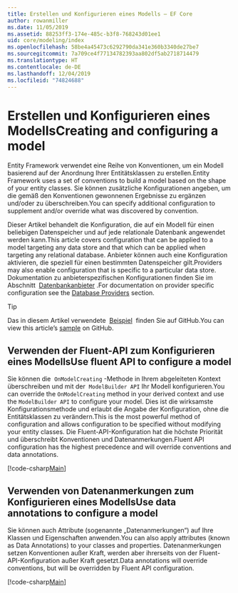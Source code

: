 ```yaml
---
title: Erstellen und Konfigurieren eines Modells – EF Core
author: rowanmiller
ms.date: 11/05/2019
ms.assetid: 88253ff3-174e-485c-b3f8-768243d01ee1
uid: core/modeling/index
ms.openlocfilehash: 58be4a45473c6292790da341e360b3340de27be7
ms.sourcegitcommit: 7a709ce4f77134782393aa802df5ab2718714479
ms.translationtype: HT
ms.contentlocale: de-DE
ms.lasthandoff: 12/04/2019
ms.locfileid: "74824688"
---
```

# <a name="creating-and-configuring-a-model"></a><span data-ttu-id="5eff8-102">Erstellen und Konfigurieren eines Modells</span><span class="sxs-lookup"><span data-stu-id="5eff8-102">Creating and configuring a model</span></span>

<span data-ttu-id="5eff8-103">Entity Framework verwendet eine Reihe von Konventionen, um ein Modell basierend auf der Anordnung Ihrer Entitätsklassen zu erstellen.</span><span class="sxs-lookup"><span data-stu-id="5eff8-103">Entity Framework uses a set of conventions to build a model based on the shape of your entity classes.</span></span> <span data-ttu-id="5eff8-104">Sie können zusätzliche Konfigurationen angeben, um die gemäß den Konventionen gewonnenen Ergebnisse zu ergänzen und/oder zu überschreiben.</span><span class="sxs-lookup"><span data-stu-id="5eff8-104">You can specify additional configuration to supplement and/or override what was discovered by convention.</span></span>

<span data-ttu-id="5eff8-105">Dieser Artikel behandelt die Konfiguration, die auf ein Modell für einen beliebigen Datenspeicher und auf jede relationale Datenbank angewendet werden kann.</span><span class="sxs-lookup"><span data-stu-id="5eff8-105">This article covers configuration that can be applied to a model targeting any data store and that which can be applied when targeting any relational database.</span></span> <span data-ttu-id="5eff8-106">Anbieter können auch eine Konfiguration aktivieren, die speziell für einen bestimmten Datenspeicher gilt.</span><span class="sxs-lookup"><span data-stu-id="5eff8-106">Providers may also enable configuration that is specific to a particular data store.</span></span> <span data-ttu-id="5eff8-107">Dokumentation zu anbieterspezifischen Konfigurationen finden Sie im Abschnitt  [Datenbankanbieter](../providers/index.md) .</span><span class="sxs-lookup"><span data-stu-id="5eff8-107">For documentation on provider specific configuration see the [Database Providers](../providers/index.md) section.</span></span>

> [!TIP]  
> <span data-ttu-id="5eff8-108">Das in diesem Artikel verwendete  [Beispiel](https://github.com/aspnet/EntityFramework.Docs/tree/master/samples)  finden Sie auf GitHub.</span><span class="sxs-lookup"><span data-stu-id="5eff8-108">You can view this article’s [sample](https://github.com/aspnet/EntityFramework.Docs/tree/master/samples) on GitHub.</span></span>

## <a name="use-fluent-api-to-configure-a-model"></a><span data-ttu-id="5eff8-109">Verwenden der Fluent-API zum Konfigurieren eines Modells</span><span class="sxs-lookup"><span data-stu-id="5eff8-109">Use fluent API to configure a model</span></span>

<span data-ttu-id="5eff8-110">Sie können die  `OnModelCreating` -Methode in Ihrem abgeleiteten Kontext überschreiben und mit der  `ModelBuilder API` Ihr Modell konfigurieren.</span><span class="sxs-lookup"><span data-stu-id="5eff8-110">You can override the `OnModelCreating` method in your derived context and use the `ModelBuilder API` to configure your model.</span></span> <span data-ttu-id="5eff8-111">Dies ist die wirksamste Konfigurationsmethode und erlaubt die Angabe der Konfiguration, ohne die Entitätsklassen zu verändern.</span><span class="sxs-lookup"><span data-stu-id="5eff8-111">This is the most powerful method of configuration and allows configuration to be specified without modifying your entity classes.</span></span> <span data-ttu-id="5eff8-112">Die Fluent-API-Konfiguration hat die höchste Priorität und überschreibt Konventionen und Datenanmerkungen.</span><span class="sxs-lookup"><span data-stu-id="5eff8-112">Fluent API configuration has the highest precedence and will override conventions and data annotations.</span></span>

[!code-csharp[Main](../../../samples/core/Modeling/FluentAPI/Required.cs?highlight=11-13)]

## <a name="use-data-annotations-to-configure-a-model"></a><span data-ttu-id="5eff8-113">Verwenden von Datenanmerkungen zum Konfigurieren eines Modells</span><span class="sxs-lookup"><span data-stu-id="5eff8-113">Use data annotations to configure a model</span></span>

<span data-ttu-id="5eff8-114">Sie können auch Attribute (sogenannte „Datenanmerkungen“) auf Ihre Klassen und Eigenschaften anwenden.</span><span class="sxs-lookup"><span data-stu-id="5eff8-114">You can also apply attributes (known as Data Annotations) to your classes and properties.</span></span> <span data-ttu-id="5eff8-115">Datenanmerkungen setzen Konventionen außer Kraft, werden aber ihrerseits von der Fluent-API-Konfiguration außer Kraft gesetzt.</span><span class="sxs-lookup"><span data-stu-id="5eff8-115">Data annotations will override conventions, but will be overridden by Fluent API configuration.</span></span>

[!code-csharp[Main](../../../samples/core/Modeling/DataAnnotations/Required.cs?highlight=14)]
